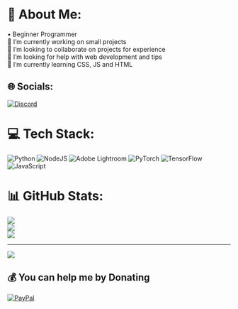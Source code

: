 # 💫 About Me:
• Beginner Programmer <br>🔭 I’m currently working on small projects<br>👯 I’m looking to collaborate on projects for experience <br>🤝 I’m looking for help with web development and tips <br>🌱 I’m currently learning CSS, JS and HTML


## 🌐 Socials:
[![Discord](https://img.shields.io/badge/Discord-%237289DA.svg?logo=discord&logoColor=white)](https://discord.gg/_.feeshnix_) 

# 💻 Tech Stack:
![Python](https://img.shields.io/badge/python-3670A0?style=for-the-badge&logo=python&logoColor=ffdd54) ![NodeJS](https://img.shields.io/badge/node.js-6DA55F?style=for-the-badge&logo=node.js&logoColor=white) ![Adobe Lightroom](https://img.shields.io/badge/Adobe%20Lightroom-31A8FF.svg?style=for-the-badge&logo=Adobe%20Lightroom&logoColor=white) ![PyTorch](https://img.shields.io/badge/PyTorch-%23EE4C2C.svg?style=for-the-badge&logo=PyTorch&logoColor=white) ![TensorFlow](https://img.shields.io/badge/TensorFlow-%23FF6F00.svg?style=for-the-badge&logo=TensorFlow&logoColor=white) ![JavaScript](https://img.shields.io/badge/javascript-%23323330.svg?style=for-the-badge&logo=javascript&logoColor=%23F7DF1E)
# 📊 GitHub Stats:
![](https://github-readme-stats.vercel.app/api?username=FeeShinx&theme=synthwave&hide_border=false&include_all_commits=true&count_private=false)<br/>
![](https://github-readme-streak-stats.herokuapp.com/?user=FeeShinx&theme=synthwave&hide_border=false)<br/>
![](https://github-readme-stats.vercel.app/api/top-langs/?username=FeeShinx&theme=synthwave&hide_border=false&include_all_commits=true&count_private=false&layout=compact)

---
[![](https://visitcount.itsvg.in/api?id=FeeShinx&icon=6&color=6)](https://visitcount.itsvg.in)

  ## 💰 You can help me by Donating
  [![PayPal](https://img.shields.io/badge/PayPal-00457C?style=for-the-badge&logo=paypal&logoColor=white)](https://paypal.me/@FeeNiX911) 
